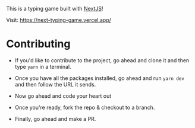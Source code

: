 This is a typing game built with [NextJS](https://nextjs.org/)!

Visit: https://next-typing-game.vercel.app/

# Contributing
- If you'd like to contribute to the project, go ahead and clone it and then type `yarn` in a terminal.

- Once you have all the packages installed, go ahead and run `yarn dev` and then follow the URL it sends.

- Now go ahead and code your heart out

- Once you're ready, fork the repo & checkout to a branch. 

- Finally, go ahead and make a PR.